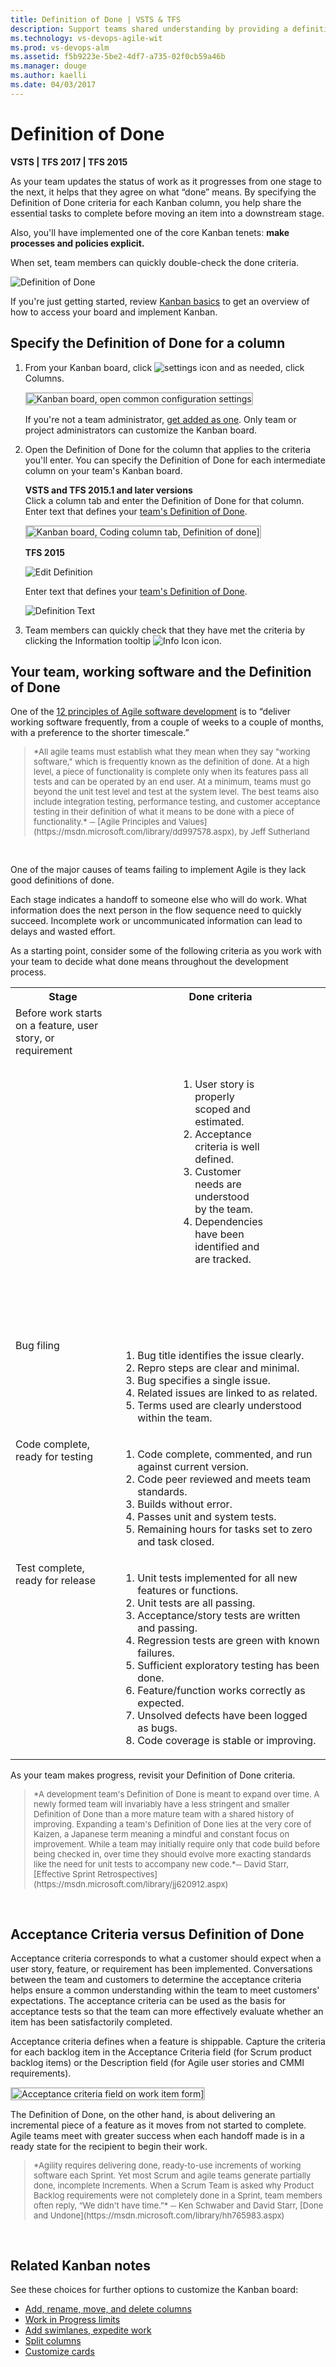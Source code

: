 ```yaml
---
title: Definition of Done | VSTS & TFS
description: Support teams shared understanding by providing a definition for what "done" means for each column of the Kanban board when working in Visual Studio Team Services or Team Foundation Server
ms.technology: vs-devops-agile-wit
ms.prod: vs-devops-alm
ms.assetid: f5b9223e-5be2-4df7-a735-02f0cb59a46b
ms.manager: douge
ms.author: kaelli
ms.date: 04/03/2017
---
```



# Definition of Done

<b>VSTS | TFS 2017 | TFS 2015</b> 

As your team updates the status of work as it progresses from one stage to the next, it helps that they agree on what “done” means. By specifying the Definition of Done criteria for each Kanban column, you help share the essential tasks to complete before moving an item into a downstream stage. 

Also, you'll have implemented one of the core Kanban tenets: **make processes and policies explicit.**

When set, team members can quickly double-check the done criteria.

![Definition of Done](_img/ALM_DD_IntroImage.png)

If you're just getting started, review [Kanban basics](kanban-basics.md) to get an overview of how to access your board and implement Kanban.

## Specify the Definition of Done for a column
 
1. From your Kanban board, click ![settings icon](../_img/icons/team-settings-gear-icon.png) and as needed, click Columns.  

	<img src="../customize/_img/kanban-card-customize-open-settings.png" alt="Kanban board, open common configuration settings" style="border: 2px solid #C3C3C3;" />

	If you're not a team administrator, [get added as one](../scale/add-team-administrator.md). Only team or project administrators can customize the Kanban board.

2. Open the Definition of Done for the column that applies to the criteria you'll enter. You can specify the Definition of Done for each intermediate column on your team's Kanban board. 

	**VSTS and TFS 2015.1 and later versions**  
	Click a column tab and enter the Definition of Done for that column. Enter text that defines your [team's Definition of Done](#your-team-working-software-and-the-definition-of-done). 

	<img src="_img/vso-kanban-board-definition-of-done-no-tags.png" alt="Kanban board, Coding column tab, Definition of done]" style="border: 2px solid #C3C3C3;" />  

	**TFS 2015**   

	![Edit Definition](_img/ALM_DD_EditDefinition.png)
	
	Enter text that defines your [team's Definition of Done](#your-team-working-software-and-the-definition-of-done).

	![Definition Text](_img/ALM_DD_DefinitionText.png)

4. Team members can quickly check that they have met the criteria by clicking the Information tooltip ![Info Icon](_img/ALM_DD_InfoIcon.png) icon.
 
## Your team, working software and the Definition of Done

One of the [12 principles of Agile software development](http://agilemanifesto.org/principles.html) is to “deliver working software frequently, from a couple of weeks to a couple of months, with a preference to the shorter timescale.”

<blockquote style="font-size: 13px">*All agile teams must establish what they mean when they say "working software," which is frequently known as the definition of done. At a high level, a piece of functionality is complete only when its features pass all tests and can be operated by an end user. At a minimum, teams must go beyond the unit test level and test at the system level. The best teams also include integration testing, performance testing, and customer acceptance testing in their definition of what it means to be done with a piece of functionality.* ─ [Agile Principles and Values](https://msdn.microsoft.com/library/dd997578.aspx), by Jeff Sutherland</blockquote>  

One of the major causes of teams failing to implement Agile is they lack good definitions of done. 

Each stage indicates a handoff to someone else who will do work. What information does the next person in the flow sequence need to quickly succeed. Incomplete work or uncommunicated information can lead to delays and wasted effort. 

As a starting point, consider some of the following criteria as you work with your team to decide what done means throughout the development process.

<table valign="top" width="100%">
  <tr>
    <th width="35%">Stage</th>
    <th width="65%">Done criteria</th>
  </tr>
  <tr valign="top">
    <td>Before work starts on a feature, user story, or requirement</td>
    <td style="padding:100">
<ol>
<li>User story is properly scoped and estimated.</li>
<li>Acceptance criteria is well defined.</li>
<li>Customer needs are understood by the team.</li>
<li>Dependencies have been identified and are tracked.</li>
</ol>
	</td>
  </tr>
  <tr valign="top">
    <td>Bug filing</td>
    <td>
<ol>
<li>Bug title identifies the issue clearly.</li>
<li>Repro steps are clear and minimal.</li>
<li>Bug specifies a single issue.</li>
<li>Related issues are linked to as related.</li>
<li>Terms used are clearly understood within the team.</li>
</ol>
	</td>
  </tr>
  <tr valign="top">
    <td>Code complete, ready for testing</td>
    <td>
<ol>
<li>Code complete, commented, and run against current version.</li>
<li>Code peer reviewed and meets team standards.</li>
<li>Builds without error.</li>
<li>Passes unit and system tests.</li>
<li>Remaining hours for tasks set to zero and task closed.</li>
</ol>
	</td>
  </tr>
  <tr valign="top">
    <td>Test complete, ready for release</td>
    <td>
<ol>
<li>Unit tests implemented for all new features or functions.</li>
<li>Unit tests are all passing.</li>
<li>Acceptance/story tests are written and passing. </li>
<li>Regression tests are green with known failures. </li>
<li>Sufficient exploratory testing has been done.</li>
<li>Feature/function works correctly as expected. </li>
<li>Unsolved defects have been logged as bugs. </li>
<li>Code coverage is stable or improving.</li>
</ol>
	</td>
  </tr>
</table>

As your team makes progress, revisit your Definition of Done criteria. 


<blockquote style="font-size: 13px">*A development team's Definition of Done is meant to expand over time. A newly formed team will invariably have a less stringent and smaller Definition of Done than a more mature team with a shared history of improving. Expanding a team's Definition of Done lies at the very core of Kaizen, a Japanese term meaning a mindful and constant focus on improvement. While a team may initially require only that code build before being checked in, over time they should evolve more exacting standards like the need for unit tests to accompany new code.*─ David Starr, [Effective Sprint Retrospectives](https://msdn.microsoft.com/library/jj620912.aspx)</blockquote>  

## Acceptance Criteria versus Definition of Done
Acceptance criteria corresponds to what a customer should expect when a user story, feature, or requirement has been implemented. Conversations between the team and customers to determine the acceptance criteria helps ensure a common understanding within the team to meet customers' expectations. The acceptance criteria can be used as the basis for acceptance tests so that the team can more effectively evaluate whether an item has been satisfactorily completed. 

Acceptance criteria defines when a feature is shippable. Capture the criteria for each backlog item in the Acceptance Criteria field (for Scrum product backlog items) or the Description field (for Agile user stories and CMMI requirements).

<img src="_img/vso-product-backlog-work-item-form-acceptance-criteria.png" alt="Acceptance criteria field on work item form]" style="border: 2px solid #C3C3C3;" />  

The Definition of Done, on the other hand, is about delivering an incremental piece of a feature as it moves from not started to complete. Agile teams meet with greater success when each handoff made is in a ready state for the recipient to begin their work. 

<blockquote style="font-size: 13px">*Agility requires delivering done, ready-to-use increments of working software each Sprint. Yet most Scrum and agile teams generate partially done, incomplete Increments. When a Scrum Team is asked why Product Backlog requirements were not completely done in a Sprint, team members often reply, “We didn't have time.”* ─ Ken Schwaber and David Starr, [Done and Undone](https://msdn.microsoft.com/library/hh765983.aspx)</blockquote>  

## Related Kanban notes
See these choices for further options to customize the Kanban board:

- [Add, rename, move, and delete columns ](add-columns.md)
- [Work in Progress limits](wip-limits.md)  
- [Add swimlanes, expedite work](expedite-work.md)
- [Split columns](split-columns.md) 
- [Customize cards ](../customize/customize-cards.md)


